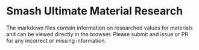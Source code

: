 # Smash Ultimate Material Research
The markdown files contain information on researched values for materials and can be viewed directly
in the browser. Please submit and issue or PR for any incorrect or missing information.
